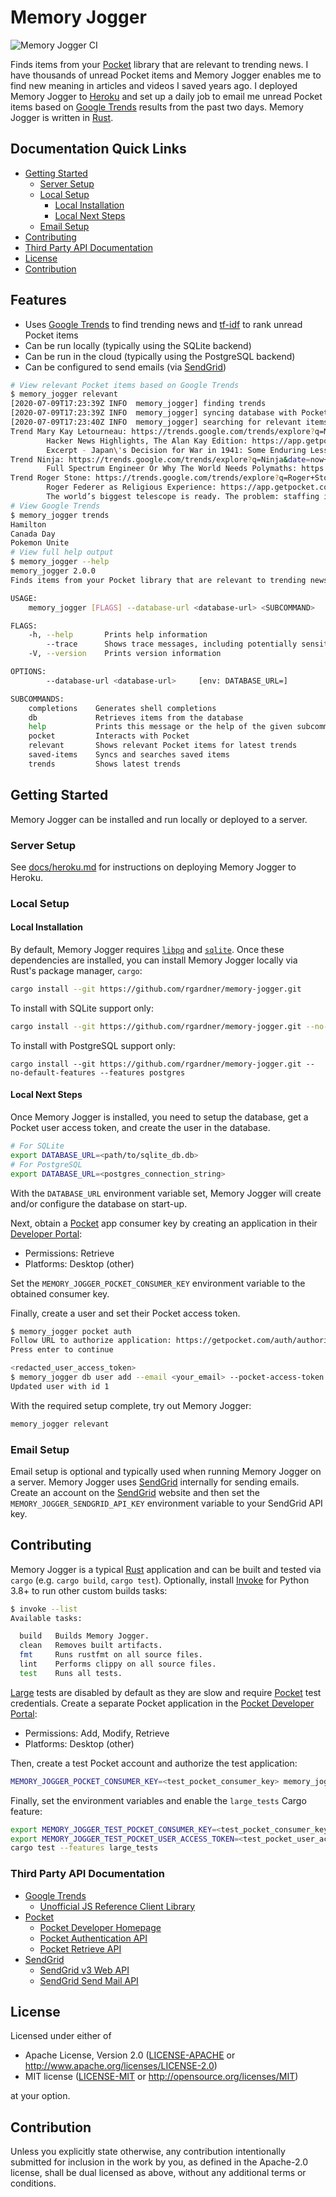 # Memory Jogger

![Memory Jogger CI](https://github.com/rgardner/memory-jogger/workflows/Memory%20Jogger%20CI/badge.svg)

Finds items from your [Pocket][pocket] library that are
relevant to trending news. I have thousands of unread Pocket items and Memory
Jogger enables me to find new meaning in articles and videos I saved years
ago. I deployed Memory Jogger to [Heroku](https://www.heroku.com/) and set up
a daily job to email me unread Pocket items based on [Google
Trends][google-trends] results from the past two days. Memory Jogger is written
in [Rust][rust].

## Documentation Quick Links

- [Getting Started](#getting-started)
  - [Server Setup](#server-setup)
  - [Local Setup](#local-setup)
    - [Local Installation](#local-installation)
    - [Local Next Steps](#local-next-steps)
  - [Email Setup](#email-setup)
- [Contributing](#contributing)
- [Third Party API Documentation](#third-party-api-documentation)
- [License](#license)
- [Contribution](#contribution)

## Features

- Uses [Google Trends][google-trends] to find trending news
  and [tf-idf](https://en.wikipedia.org/wiki/Tf%E2%80%93idf) to rank unread
  Pocket items
- Can be run locally (typically using the SQLite backend)
- Can be run in the cloud (typically using the PostgreSQL backend)
- Can be configured to send emails (via [SendGrid][sendgrid])

```sh
# View relevant Pocket items based on Google Trends
$ memory_jogger relevant
[2020-07-09T17:23:39Z INFO  memory_jogger] finding trends
[2020-07-09T17:23:39Z INFO  memory_jogger] syncing database with Pocket
[2020-07-09T17:23:40Z INFO  memory_jogger] searching for relevant items
Trend Mary Kay Letourneau: https://trends.google.com/trends/explore?q=Mary+Kay+Letourneau&date=now+7-d&geo=US
        Hacker News Highlights, The Alan Kay Edition: https://app.getpocket.com/read/1310095698
        Excerpt - Japan\'s Decision for War in 1941: Some Enduring Lessons: https://app.getpocket.com/read/89684589
Trend Ninja: https://trends.google.com/trends/explore?q=Ninja&date=now+7-d&geo=US
        Full Spectrum Engineer Or Why The World Needs Polymaths: https://app.getpocket.com/read/350991133
Trend Roger Stone: https://trends.google.com/trends/explore?q=Roger+Stone&date=now+7-d&geo=US
        Roger Federer as Religious Experience: https://app.getpocket.com/read/1250394
        The world’s biggest telescope is ready. The problem: staffing it: https://app.getpocket.com/read/2374120153
# View Google Trends
$ memory_jogger trends
Hamilton
Canada Day
Pokemon Unite
# View full help output
$ memory_jogger --help
memory_jogger 2.0.0
Finds items from your Pocket library that are relevant to trending news.

USAGE:
    memory_jogger [FLAGS] --database-url <database-url> <SUBCOMMAND>

FLAGS:
    -h, --help       Prints help information
        --trace      Shows trace messages, including potentially sensitive HTTP data
    -V, --version    Prints version information

OPTIONS:
        --database-url <database-url>     [env: DATABASE_URL=]

SUBCOMMANDS:
    completions    Generates shell completions
    db             Retrieves items from the database
    help           Prints this message or the help of the given subcommand(s)
    pocket         Interacts with Pocket
    relevant       Shows relevant Pocket items for latest trends
    saved-items    Syncs and searches saved items
    trends         Shows latest trends
```

## Getting Started

Memory Jogger can be installed and run locally or deployed to a server.

### Server Setup

See [docs/heroku.md](docs/heroku.md) for instructions on deploying Memory
Jogger to Heroku.

### Local Setup

#### Local Installation

By default, Memory Jogger requires
[`libpq`](https://www.postgresql.org/download/) and
[`sqlite`](https://www.sqlitetutorial.net/download-install-sqlite/). Once
these dependencies are installed, you can install Memory Jogger locally via
Rust's package manager, `cargo`:

```sh
cargo install --git https://github.com/rgardner/memory-jogger.git
```

To install with SQLite support only:

```sh
cargo install --git https://github.com/rgardner/memory-jogger.git --no-default-features --features sqlite
```

To install with PostgreSQL support only:

```
cargo install --git https://github.com/rgardner/memory-jogger.git --no-default-features --features postgres
```

#### Local Next Steps

Once Memory Jogger is installed, you need to setup the database, get a Pocket
user access token, and create the user in the database.

```sh
# For SQLite
export DATABASE_URL=<path/to/sqlite_db.db>
# For PostgreSQL
export DATABASE_URL=<postgres_connection_string>
```

With the `DATABASE_URL` environment variable set, Memory Jogger will create
and/or configure the database on start-up.

Next, obtain a [Pocket][pocket] app consumer key by creating an application
in their [Developer Portal](https://getpocket.com/developer/apps/):

- Permissions: Retrieve
- Platforms: Desktop (other)

Set the `MEMORY_JOGGER_POCKET_CONSUMER_KEY` environment variable to the
obtained consumer key.

Finally, create a user and set their Pocket access token.

```sh
$ memory_jogger pocket auth
Follow URL to authorize application: https://getpocket.com/auth/authorize?request_token=<redacted_request_token>&redirect_uri=memory_jogger%3Afinishauth
Press enter to continue

<redacted_user_access_token>
$ memory_jogger db user add --email <your_email> --pocket-access-token <redacted_user_access_token>
Updated user with id 1
```

With the required setup complete, try out Memory Jogger:

```sh
memory_jogger relevant
```

### Email Setup

Email setup is optional and typically used when running Memory Jogger on a
server. Memory Jogger uses [SendGrid][sendgrid] internally for sending
emails. Create an account on the [SendGrid][sendgrid] website and then set
the `MEMORY_JOGGER_SENDGRID_API_KEY` environment variable to your SendGrid API
key.

## Contributing

Memory Jogger is a typical [Rust][rust] application and can be built and tested
via `cargo` (e.g. `cargo build`, `cargo test`). Optionally, install
[Invoke][pyinvoke] for Python 3.8+ to run other custom builds tasks:

```sh
$ invoke --list
Available tasks:

  build   Builds Memory Jogger.
  clean   Removes built artifacts.
  fmt     Runs rustfmt on all source files.
  lint    Performs clippy on all source files.
  test    Runs all tests.
```

[Large](https://testing.googleblog.com/2010/12/test-sizes.html) tests are
disabled by default as they are slow and require [Pocket][pocket] test
credentials. Create a separate Pocket application in the [Pocket Developer
Portal](https://getpocket.com/developer/apps/):

- Permissions: Add, Modify, Retrieve
- Platforms: Desktop (other)

Then, create a test Pocket account and authorize the test application:

```sh
MEMORY_JOGGER_POCKET_CONSUMER_KEY=<test_pocket_consumer_key> memory_jogger pocket auth
```

Finally, set the environment variables and enable the `large_tests` Cargo
feature:

```sh
export MEMORY_JOGGER_TEST_POCKET_CONSUMER_KEY=<test_pocket_consumer_key>
export MEMORY_JOGGER_TEST_POCKET_USER_ACCESS_TOKEN=<test_pocket_user_access_token>
cargo test --features large_tests
```

[pyinvoke]: https://www.pyinvoke.org/

### Third Party API Documentation

- [Google Trends][google-trends]
  - [Unofficial JS Reference Client Library](https://github.com/pat310/google-trends-api)
- [Pocket](https://getpocket.com/)
  - [Pocket Developer Homepage](https://getpocket.com/developer/)
  - [Pocket Authentication API](https://getpocket.com/developer/docs/authentication)
  - [Pocket Retrieve API](https://getpocket.com/developer/docs/v3/retrieve)
- [SendGrid][sendgrid]
  - [SendGrid v3 Web API](https://sendgrid.com/docs/API_Reference/api_v3.html)
  - [SendGrid Send Mail API](https://sendgrid.com/docs/API_Reference/Web_API_v3/Mail/index.html)

## License

Licensed under either of

- Apache License, Version 2.0
  ([LICENSE-APACHE](LICENSE-APACHE) or <http://www.apache.org/licenses/LICENSE-2.0>)
- MIT license
  ([LICENSE-MIT](LICENSE-MIT) or <http://opensource.org/licenses/MIT>)

at your option.

## Contribution

Unless you explicitly state otherwise, any contribution intentionally submitted
for inclusion in the work by you, as defined in the Apache-2.0 license, shall be
dual licensed as above, without any additional terms or conditions.

[google-trends]: https://trends.google.com/trends/
[pocket]: https://getpocket.com/
[rust]: https://www.rust-lang.org/
[sendgrid]: https://sendgrid.com/
